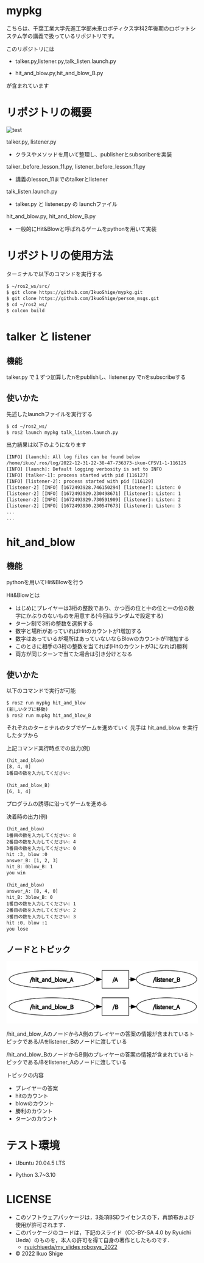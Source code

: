 # mypkg
こちらは、千葉工業大学先進工学部未来ロボティクス学科2年後期のロボットシステム学の講義で扱っているリポジトリです。

このリポジトリには

* talker.py,listener.py,talk_listen.launch.py

* hit_and_blow.py,hit_and_blow_B.py 

が含まれています

# リポジトリの概要
![test](https://github.com/IkuoShige/mypkg/actions/workflows/test.yml/badge.svg)

talker.py, listener.py

* クラスやメソッドを用いて整理し、publisherとsubscriberを実装

talker_before_lesson_11.py, listener_before_lesson_11.py

* 講義のlesson_11までのtalkerとlistener

talk_listen.launch.py

* talker.py と listener.py の launchファイル

hit_and_blow.py, hit_and_blow_B.py

* 一般的にHit&Blowと呼ばれるゲームをpythonを用いて実装

# リポジトリの使用方法

ターミナルで以下のコマンドを実行する
```
$ ~/ros2_ws/src/
$ git clone https://github.com/IkuoShige/mypkg.git
$ git clone https://github.com/IkuoShige/person_msgs.git
$ cd ~/ros2_ws/
$ colcon build
```

# talker と listener

## 機能

talker.py で１ずつ加算したnをpublishし、listener.py でnをsubscribeする

## 使いかた

先述したlaunchファイルを実行する

```
$ cd ~/ros2_ws/
$ ros2 launch mypkg talk_listen.launch.py
```

出力結果は以下のようになります
```
[INFO] [launch]: All log files can be found below /home/ikuo/.ros/log/2022-12-31-22-38-47-736373-ikuo-CFSV1-1-116125
[INFO] [launch]: Default logging verbosity is set to INFO
[INFO] [talker-1]: process started with pid [116127]
[INFO] [listener-2]: process started with pid [116129]
[listener-2] [INFO] [1672493928.746150294] [listener]: Listen: 0
[listener-2] [INFO] [1672493929.230498671] [listener]: Listen: 1
[listener-2] [INFO] [1672493929.730591909] [listener]: Listen: 2
[listener-2] [INFO] [1672493930.230547673] [listener]: Listen: 3
...
...
```

# hit_and_blow

## 機能

pythonを用いてHit&Blowを行う

Hit&Blowとは
* はじめにプレイヤーは3桁の整数であり、かつ百の位と十の位と一の位の数字にかぶりのないものを用意する(今回はランダムで設定する)
* ターン制で3桁の整数を選択する
* 数字と場所があっていればHitのカウントが1増加する
* 数字はあっているが場所はあっていないならBlowのカウントが1増加する
* このときに相手の3桁の整数を当てれば(Hitのカウントが3になれば)勝利
* 両方が同じターンで当てた場合は引き分けとなる

## 使いかた

以下のコマンドで実行が可能

```
$ ros2 run mypkg hit_and_blow
(新しいタブに移動)
$ ros2 run mupkg hit_and_blow_B
```

それぞれのターミナルのタブでゲームを進めていく
先手は hit_and_blow を実行したタブから

上記コマンド実行時点での出力(例)
```
(hit_and_blow)
[8, 4, 0]
1番目の数を入力してください:

(hit_and_blow_B)
[6, 1, 4]
```

プログラムの誘導に沿ってゲームを進める

決着時の出力(例)
```
(hit_and_blow)
1番目の数を入力してください: 8
2番目の数を入力してください: 4
3番目の数を入力してください: 0
hit :3, blow :0
answer_B: [1, 2, 3]
hit_B: 0blow_B: 1
you win

(hit_and_blow)
answer_A: [8, 4, 0]
hit_B: 3blow_B: 0
1番目の数を入力してください: 1
2番目の数を入力してください: 2
3番目の数を入力してください: 3
hit :0, blow :1
you lose
```

## ノードとトピック
![Test Image 6](https://github.com/IkuoShige/mypkg/blob/main/image/rqt_graph_mypkg.png)

/hit_and_blow_AのノードからA側のプレイヤーの答案の情報が含まれているトピックである/Aをlistener_Bのノードに渡している

/hit_and_blow_BのノードからB側のプレイヤーの答案の情報が含まれているトピックである/Bをlistener_Aのノードに渡している

トピックの内容
* プレイヤーの答案
* hitのカウント
* blowのカウント
* 勝利のカウント
* ターンのカウント

# テスト環境
* Ubuntu 20.04.5 LTS

* Python
    3.7~3.10

# LICENSE

* このソフトウェアパッケージは，3条項BSDライセンスの下，再頒布および使用が許可されます．
* このパッケージのコードは，下記のスライド（CC-BY-SA 4.0 by Ryuichi Ueda）のものを，本人の許可を得て自身の著作としたものです．
    * [ryuichiueda/my_slides robosys_2022](https://github.com/ryuichiueda/my_slides/tree/master/robosys_2022)
* © 2022 Ikuo Shige